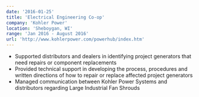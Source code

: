 ```yaml
---
date: '2016-01-25'
title: 'Electrical Engineering Co-op'
company: 'Kohler Power'
location: 'Sheboygan, WI'
range: 'Jan 2016 - August 2016'
url: 'http://www.kohlerpower.com/powerhub/index.htm'
---
```


- Supported distributors and dealers in identifying project generators that need repairs or component replacements
- Provided technical support in developing the process, procedures and written directions of how to repair or replace
    affected project generators
- Managed communication between Kohler Power Systems and distributors regarding Large Industrial
    Fan Shrouds
